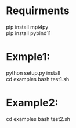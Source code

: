 # Requirments
pip install mpi4py  
pip install pybind11  

# Exmple1:
python setup.py install  
cd examples
bash test1.sh  

# Example2:
cd examples
bash test2.sh  
